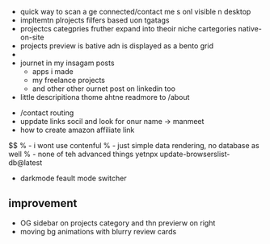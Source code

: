 <!-- - add wrokspace amazons affiliates -->
- quick way to scan a ge connected/contact me s onl visible n desktop
- impltemtn plrojects filfers based uon tgatags
- projectcs categpries fruther expand into theoir niche cartegories native-on-site
- projects preview is bative adn is displayed as a bento grid
- 
- journet in my insagam posts
  - apps i made 
  - my freelance projects 
  - and other other ournet post on linkedin too
- little descripitiona thome ahtne readmore to /about
<!-- - /about full description -->
- /contact routing
- uppdate links socil and look for onur name -> manmeet
- how to create amazon affiliate link

$$ 
% - i wont use contenful 
% - just simple data rendering, no database as well
% - none of teh advanced things yetnpx update-browserslist-db@latest
- darkmode feault mode switcher

## improvement
- OG sidebar on projects category and thn previerw on right
- moving bg animations with blurry review cards 
